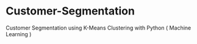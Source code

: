 # Customer-Segmentation
Customer Segmentation using K-Means Clustering with Python ( Machine Learning )
